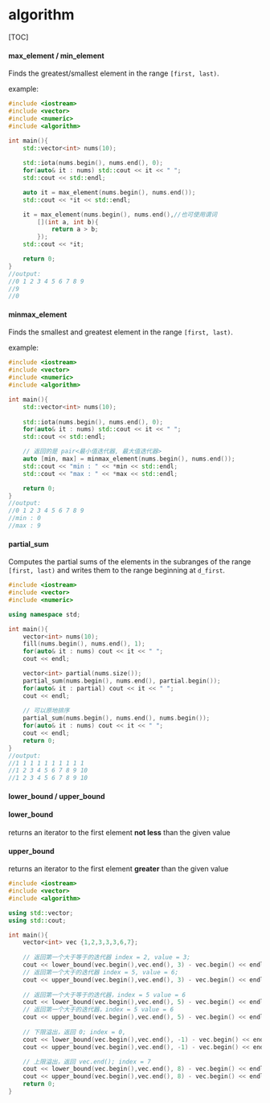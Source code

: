 # algorithm

[TOC]

#### max_element / min_element

Finds the greatest/smallest element in the range `[first, last)`.

example:

~~~C++
#include <iostream>
#include <vector>
#include <numeric>
#include <algorithm>

int main(){
    std::vector<int> nums(10);
    
    std::iota(nums.begin(), nums.end(), 0);
    for(auto& it : nums) std::cout << it << " ";
    std::cout << std::endl;

    auto it = max_element(nums.begin(), nums.end());
    std::cout << *it << std::endl;

    it = max_element(nums.begin(), nums.end(),//也可使用谓词
        [](int a, int b){
            return a > b;
        });
    std::cout << *it;

    return 0;
}
//output:
//0 1 2 3 4 5 6 7 8 9 
//9
//0
~~~

#### minmax_element

Finds the smallest and greatest element in the range `[first, last)`.

example:

~~~C++
#include <iostream>
#include <vector>
#include <numeric>
#include <algorithm>

int main(){
    std::vector<int> nums(10);
    
    std::iota(nums.begin(), nums.end(), 0);
    for(auto& it : nums) std::cout << it << " ";
    std::cout << std::endl;

    // 返回的是 pair<最小值迭代器, 最大值迭代器>
    auto [min, max] = minmax_element(nums.begin(), nums.end());
    std::cout << "min : " << *min << std::endl;
    std::cout << "max : " << *max << std::endl;

    return 0;
}
//output:
//0 1 2 3 4 5 6 7 8 9 
//min : 0
//max : 9
~~~

#### partial_sum

Computes the partial sums of the elements in the subranges of the range `[first, last)` and writes them to the range beginning at `d_first`.

~~~C++
#include <iostream>
#include <vector>
#include <numeric>

using namespace std;

int main(){
    vector<int> nums(10);
    fill(nums.begin(), nums.end(), 1);
    for(auto& it : nums) cout << it << " ";
    cout << endl;

    vector<int> partial(nums.size());
    partial_sum(nums.begin(), nums.end(), partial.begin());
    for(auto& it : partial) cout << it << " ";
    cout << endl;
    
    // 可以原地排序
    partial_sum(nums.begin(), nums.end(), nums.begin());
    for(auto& it : nums) cout << it << " ";
    cout << endl;
    return 0;
}
//output:
//1 1 1 1 1 1 1 1 1 1 
//1 2 3 4 5 6 7 8 9 10
//1 2 3 4 5 6 7 8 9 10
~~~

#### lower_bound / upper_bound

#### lower_bound

returns an iterator to the first element **not less** than the given value

#### upper_bound

returns an iterator to the first element **greater** than the given value

~~~C++
#include <iostream>
#include <vector>
#include <algorithm>

using std::vector;
using std::cout;

int main(){
    vector<int> vec {1,2,3,3,3,6,7};
    
    // 返回第一个大于等于的迭代器 index = 2, value = 3;
    cout << lower_bound(vec.begin(),vec.end(), 3) - vec.begin() << endl;
    // 返回第一个大于的迭代器 index = 5, value = 6;
    cout << upper_bound(vec.begin(),vec.end(), 3) - vec.begin() << endl;
    
    // 返回第一个大于等于的迭代器，index = 5 value = 6
    cout << lower_bound(vec.begin(),vec.end(), 5) - vec.begin() << endl;
    // 返回第一个大于的迭代器，index = 5 value = 6
    cout << upper_bound(vec.begin(),vec.end(), 5) - vec.begin() << endl;
    
    // 下限溢出，返回 0; index = 0,
    cout << lower_bound(vec.begin(),vec.end(), -1) - vec.begin() << endl;
    cout << upper_bound(vec.begin(),vec.end(), -1) - vec.begin() << endl;

    // 上限溢出，返回 vec.end(); index = 7
    cout << lower_bound(vec.begin(),vec.end(), 8) - vec.begin() << endl;
    cout << upper_bound(vec.begin(),vec.end(), 8) - vec.begin() << endl;
    return 0;
}
~~~

